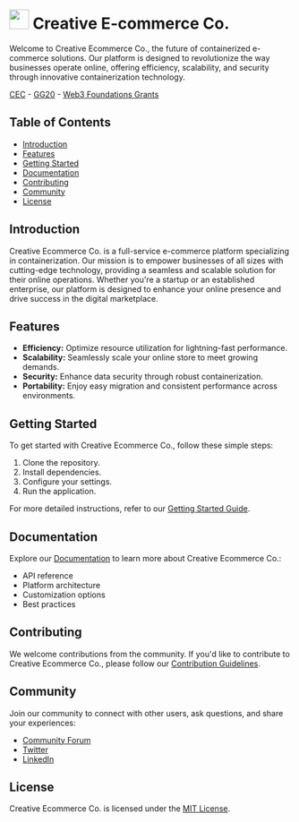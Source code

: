 #  <img src="https://user-images.githubusercontent.com/61543012/194781593-4dd309ce-afee-437b-8538-69ef5cbe42db.png" height="35" width="35" align-items="center" justify-content="center" /> Creative E-commerce Co.

Welcome to Creative Ecommerce Co., the future of containerized e-commerce solutions. Our platform is designed to revolutionize the way businesses operate online, offering efficiency, scalability, and security through innovative containerization technology.

[CEC](https://cec.framer.ai) - [GG20]() - [Web3 Foundations Grants]()

## Table of Contents

- [Introduction](#introduction)
- [Features](#features)
- [Getting Started](#getting-started)
- [Documentation](#documentation)
- [Contributing](#contributing)
- [Community](#community)
- [License](#license)

## Introduction

Creative Ecommerce Co. is a full-service e-commerce platform specializing in containerization. Our mission is to empower businesses of all sizes with cutting-edge technology, providing a seamless and scalable solution for their online operations. Whether you're a startup or an established enterprise, our platform is designed to enhance your online presence and drive success in the digital marketplace.

## Features

- **Efficiency:** Optimize resource utilization for lightning-fast performance.
- **Scalability:** Seamlessly scale your online store to meet growing demands.
- **Security:** Enhance data security through robust containerization.
- **Portability:** Enjoy easy migration and consistent performance across environments.

## Getting Started

To get started with Creative Ecommerce Co., follow these simple steps:

1. Clone the repository.
2. Install dependencies.
3. Configure your settings.
4. Run the application.

For more detailed instructions, refer to our [Getting Started Guide](/docs/getting-started.md).

## Documentation

Explore our [Documentation](/docs) to learn more about Creative Ecommerce Co.:

- API reference
- Platform architecture
- Customization options
- Best practices

## Contributing

We welcome contributions from the community. If you'd like to contribute to Creative Ecommerce Co., please follow our [Contribution Guidelines](/CONTRIBUTING.md).

## Community

Join our community to connect with other users, ask questions, and share your experiences:

- [Community Forum](https://community.creativeecommerce.co)
- [Twitter](https://twitter.com/CreativeEcoCo)
- [LinkedIn](https://www.linkedin.com/company/creativeecommerceco)

## License

Creative Ecommerce Co. is licensed under the [MIT License](/LICENSE).

